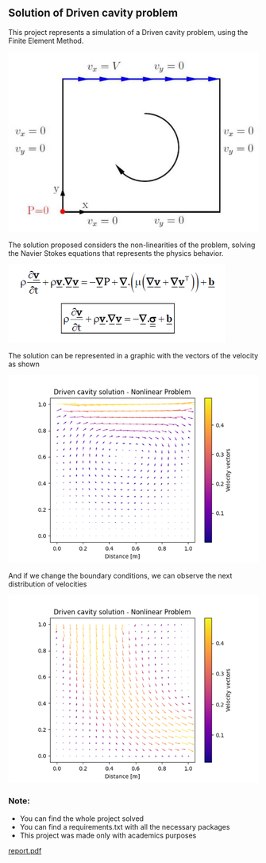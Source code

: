 ## Solution of Driven cavity problem
This project represents a simulation of a Driven cavity problem, using the Finite Element Method.

![Screenshot](./images/problem.png)

The solution proposed considers the non-linearities of the problem, solving the Navier Stokes equations that represents the physics behavior.

![Screenshot](./images/ecs.png)

The solution can be represented in a graphic with the vectors of the velocity as shown

![Screenshot](./images/solution.png)

And if we change the boundary conditions, we can observe the next distribution of velocities

![Screenshot](./images/solution_test01.png)

### Note:
* You can find the whole project solved
* You can find a requirements.txt with all the necessary packages
* This project was made only with academics purposes

[report.pdf](https://github.com/GABusta/DrivenCavity/blob/main/report.pdf)
